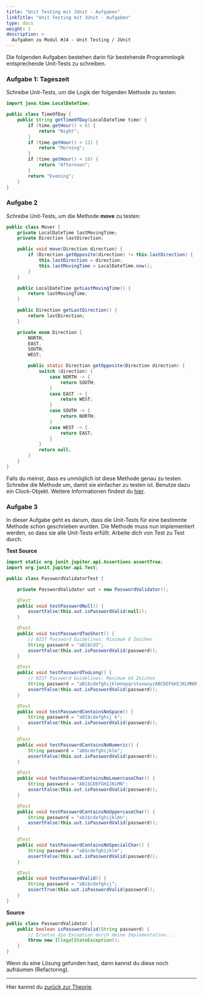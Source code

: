 ```yaml
---
title: "Unit Testing mit JUnit - Aufgaben"
linkTitle: "Unit Testing mit JUnit - Aufgaben"
type: docs
weight: 1
description: >
  Aufgaben zu Modul #J4 - Unit Testing / JUnit
---
```


Die folgenden Aufgaben bestehen darin für bestehende Programmlogik entsprechende Unit-Tests zu schreiben.

### Aufgabe 1: Tageszeit

Schreibe Unit-Tests, um die Logik der folgenden Methode zu testen:

```java
import java.time.LocalDateTime;

public class TimeOfDay {
    public String getTimeOfDay(LocalDateTime time) {
        if (time.getHour() < 6) {
            return "Night";
        }
        if (time.getHour() < 12) {
            return "Morning";
        }
        if (time.getHour() < 18) {
            return "Afternoon";
        }
        return "Evening";
    }
}
```

### Aufgabe 2

Schreibe Unit-Tests, um die Methode **move** zu testen:

```java
public class Mover {
    private LocalDateTime lastMovingTime;
    private Direction lastDirection;

    public void move(Direction direction) {
        if (Direction.getOpposite(direction) != this.lastDirection) {
            this.lastDirection = direction;
            this.lastMovingTime = LocalDateTime.now();
        }
    }

    public LocalDateTime getLastMovingTime() {
        return lastMovingTime;
    }

    public Direction getLastDirection() {
        return lastDirection;
    }

    private enum Direction {
        NORTH,
        EAST,
        SOUTH,
        WEST;

        public static Direction getOpposite(Direction direction) {
            switch (direction) {
                case NORTH -> {
                    return SOUTH;
                }
                case EAST -> {
                    return WEST;
                }
                case SOUTH -> {
                    return NORTH;
                }
                case WEST -> {
                    return EAST;
                }
            }
            return null;
        }
    }
}
```

Falls du meinst, dass es unmöglich ist diese Methode genau zu testen. Schreibe die Methode um, damit sie einfacher zu testen ist. Benutze dazu ein Clock-Objekt. Weitere Informationen findest du [hier](https://www.baeldung.com/java-override-system-time).

### Aufgabe 3

In dieser Aufgabe geht es darum, dass die Unit-Tests für eine bestimmte Methode schon geschrieben wurden. Die Methode muss nun implementiert werden, so dass sie alle Unit-Tests erfüllt. Arbeite dich von Test zu Test durch.

**Test Source**

```java
import static org.junit.jupiter.api.Assertions.assertTrue;
import org.junit.jupiter.api.Test;

public class PasswordValidatorTest {

    private PasswordValidator uut = new PasswordValidator();

    @Test
    public void testPasswordNull() {
        assertFalse(this.uut.isPasswordValid(null));
    }

    @Test
    public void testPasswordTooShort() {
        // NIST Password Guidelines: Minimum 8 Zeichen
        String password = "aB1$Cd3";
        assertFalse(this.uut.isPasswordValid(password));
    }

    @Test
    public void testPasswordTooLong() {
        // NIST Password Guidelines: Maximum 64 Zeichen
        String password = "aB1$cdefghijklmnopqrstuvwxyzABCDEFGHIJKLMNOPQRSTUVWXYZ0123456789!";
        assertFalse(this.uut.isPasswordValid(password));
    }

    @Test
    public void testPasswordContainsNoSpace() {
        String password = "aB1$cdefghij k";
        assertFalse(this.uut.isPasswordValid(password));
    }

    @Test
    public void testPasswordContainsNoNumeric() {
        String password = "aB$cdefghijklm";
        assertFalse(this.uut.isPasswordValid(password));
    }

    @Test
    public void testPasswordContainsNoLowercaseChar() {
        String password = "AB1$CDEFGHIJKLMN";
        assertFalse(this.uut.isPasswordValid(password));
    }

    @Test
    public void testPasswordContainsNoUppercaseChar() {
        String password = "ab1$cdefghijklmn";
        assertFalse(this.uut.isPasswordValid(password));
    }

    @Test
    public void testPasswordContainsNoSpecialChar() {
        String password = "aB1cdefghijklm";
        assertFalse(this.uut.isPasswordValid(password));
    }

    @Test
    public void testPasswordValid() {
        String password = "aB1$cdefghij";
        assertTrue(this.uut.isPasswordValid(password));
    }
}
```

**Source**

```java
public class PasswordValidator {
    public boolean isPasswordValid(String password) {
        // Ersetze die Exception durch deine Implementation...
        throw new IllegalStateException();
    }
}
```

Wenn du eine Lösung gefunden hast, dann kannst du diese noch aufräumen (Refactoring).

---

Hier kannst du [zurück zur Theorie](../../../../docs/java/java-testing/#junit).

